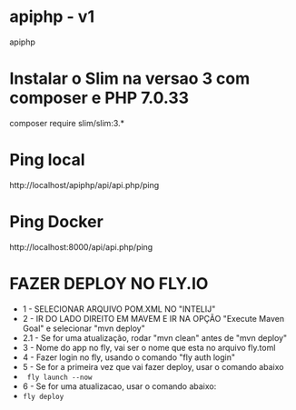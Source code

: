 # apiphp - v1
apiphp
# Instalar o Slim na versao 3 com composer e PHP 7.0.33
composer require slim/slim:3.*

# Ping local
http://localhost/apiphp/api/api.php/ping

# Ping Docker 
http://localhost:8000/api/api.php/ping

# FAZER DEPLOY NO FLY.IO
* 1 - SELECIONAR ARQUIVO POM.XML NO "INTELIJ"
* 2 - IR DO LADO DIREITO EM MAVEM E IR NA OPÇÃO "Execute Maven Goal" e selecionar "mvn deploy"
* 2.1 - Se for uma atualização, rodar "mvn clean" antes de "mvn deploy"
* 3 - Nome do app no fly, vai ser o nome que esta no arquivo fly.toml
* 4 - Fazer login no fly, usando o comando "fly auth login"
* 5 - Se for a primeira vez que vai fazer deploy, usar o comando abaixo
* ``` fly launch --now```
* 6 - Se for uma atualizacao, usar o comando abaixo:
* ``` fly deploy ```